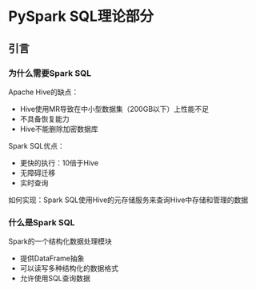 # PySpark SQL理论部分

## 引言

### 为什么需要Spark SQL
Apache Hive的缺点：
- Hive使用MR导致在中小型数据集（200GB以下）上性能不足
- 不具备恢复能力
- Hive不能删除加密数据库

Spark SQL优点：
- 更快的执行：10倍于Hive
- 无障碍迁移
- 实时查询

如何实现：Spark SQL使用Hive的元存储服务来查询Hive中存储和管理的数据

### 什么是Spark SQL
Spark的一个结构化数据处理模块
- 提供DataFrame抽象
- 可以读写多种结构化的数据格式
- 允许使用SQL查询数据
